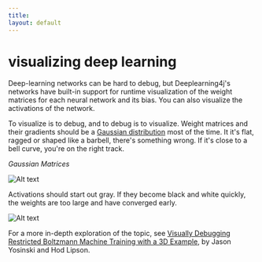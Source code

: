 ```yaml
---
title: 
layout: default
---
```


# visualizing deep learning

Deep-learning networks can be hard to debug, but Deeplearning4j's networks have built-in support for runtime visualization of the weight matrices for each neural network and its bias. You can also visualize the activations of the network. 

To visualize is to debug, and to debug is to visualize. Weight matrices and their gradients should be a [Gaussian distribution](http://deeplearning4j.org/glossary.html#gaussian) most of the time. It it's flat, ragged or shaped like a barbell, there's something wrong. If it's close to a bell curve, you're on the right track.

*Gaussian Matrices*

![Alt text](../img/weighthist.png)

Activations should start out gray. If they become black and white quickly, the weights are too large and have converged early. 

![Alt text](../img/activations.png)

For a more in-depth exploration of the topic, see [Visually Debugging Restricted Boltzmann Machine Training with a 3D Example](http://yosinski.com/media/papers/Yosinski2012VisuallyDebuggingRestrictedBoltzmannMachine.pdf), by Jason Yosinski and Hod Lipson.

